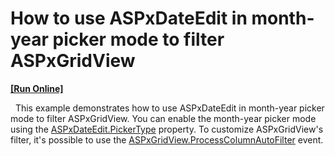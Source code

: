 # How to use ASPxDateEdit in month-year picker mode to filter ASPxGridView
<!-- run online -->
**[[Run Online]](https://codecentral.devexpress.com/157233654/)**
<!-- run online end -->
 
This example demonstrates how to use ASPxDateEdit in month-year picker mode to filter ASPxGridView. You can enable the month-year picker mode using the <a href="https://documentation.devexpress.com/AspNet/DevExpress.Web.ASPxDateEdit.PickerType.property">ASPxDateEdit.PickerType</a> property. To customize ASPxGridView's filter, it's possible to use the <a href="https://documentation.devexpress.com/AspNet/DevExpress.Web.ASPxGridView.ProcessColumnAutoFilter.event">ASPxGridView.ProcessColumnAutoFilter</a> event. 
